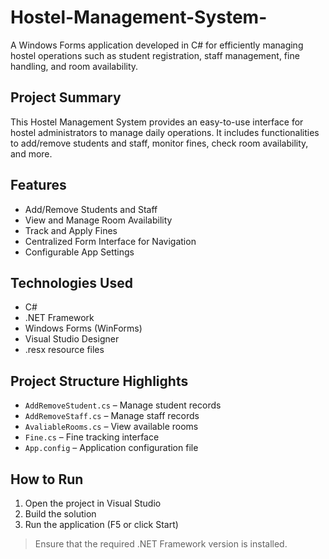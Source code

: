 # Hostel-Management-System-

A Windows Forms application developed in C# for efficiently managing hostel operations such as student registration, staff management, fine handling, and room availability.

## Project Summary

This Hostel Management System provides an easy-to-use interface for hostel administrators to manage daily operations. It includes functionalities to add/remove students and staff, monitor fines, check room availability, and more.

## Features

- Add/Remove Students and Staff
- View and Manage Room Availability
- Track and Apply Fines
- Centralized Form Interface for Navigation
- Configurable App Settings

## Technologies Used

- C#
- .NET Framework
- Windows Forms (WinForms)
- Visual Studio Designer
- .resx resource files

## Project Structure Highlights

- `AddRemoveStudent.cs` – Manage student records
- `AddRemoveStaff.cs` – Manage staff records
- `AvaliableRooms.cs` – View available rooms
- `Fine.cs` – Fine tracking interface
- `App.config` – Application configuration file

## How to Run

1. Open the project in Visual Studio
2. Build the solution
3. Run the application (F5 or click Start)

> Ensure that the required .NET Framework version is installed.
